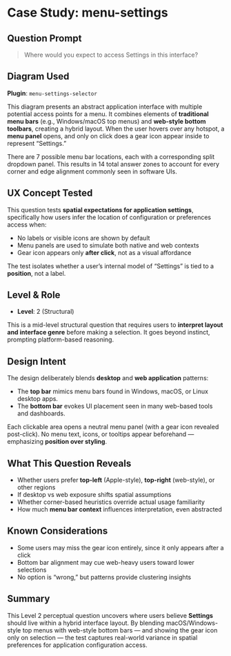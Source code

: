 # Case Study: menu-settings

## Question Prompt
> Where would you expect to access Settings in this interface?

## Diagram Used
**Plugin**: `menu-settings-selector`

This diagram presents an abstract application interface with multiple potential access points for a menu. It combines elements of **traditional menu bars** (e.g., Windows/macOS top menus) and **web-style bottom toolbars**, creating a hybrid layout. When the user hovers over any hotspot, a **menu panel** opens, and only on click does a gear icon appear inside to represent “Settings.”

There are 7 possible menu bar locations, each with a corresponding split dropdown panel. This results in 14 total answer zones to account for every corner and edge alignment commonly seen in software UIs.

## UX Concept Tested
This question tests **spatial expectations for application settings**, specifically how users infer the location of configuration or preferences access when:

- No labels or visible icons are shown by default
- Menu panels are used to simulate both native and web contexts
- Gear icon appears only **after click**, not as a visual affordance

The test isolates whether a user’s internal model of “Settings” is tied to a **position**, not a label.

## Level & Role
- **Level**: 2 (Structural)

This is a mid-level structural question that requires users to **interpret layout and interface genre** before making a selection. It goes beyond instinct, prompting platform-based reasoning.

## Design Intent
The design deliberately blends **desktop** and **web application** patterns:

- The **top bar** mimics menu bars found in Windows, macOS, or Linux desktop apps.
- The **bottom bar** evokes UI placement seen in many web-based tools and dashboards.

Each clickable area opens a neutral menu panel (with a gear icon revealed post-click). No menu text, icons, or tooltips appear beforehand — emphasizing **position over styling**.

## What This Question Reveals
- Whether users prefer **top-left** (Apple-style), **top-right** (web-style), or other regions
- If desktop vs web exposure shifts spatial assumptions
- Whether corner-based heuristics override actual usage familiarity
- How much **menu bar context** influences interpretation, even abstracted

## Known Considerations
- Some users may miss the gear icon entirely, since it only appears after a click
- Bottom bar alignment may cue web-heavy users toward lower selections
- No option is “wrong,” but patterns provide clustering insights

## Summary
This Level 2 perceptual question uncovers where users believe **Settings** should live within a hybrid interface layout. By blending macOS/Windows-style top menus with web-style bottom bars — and showing the gear icon only on selection — the test captures real-world variance in spatial preferences for application configuration access.
